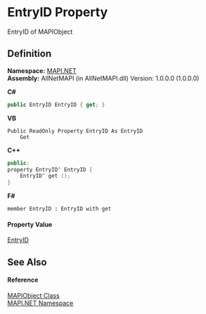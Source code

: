 # EntryID Property


EntryID of MAPIObject



## Definition
**Namespace:** <a href="5bef4637-66f8-16d4-e5f4-4d0da57a1538.md">MAPI.NET</a>  
**Assembly:** AllNetMAPI (in AllNetMAPI.dll) Version: 1.0.0.0 (1.0.0.0)

**C#**
``` C#
public EntryID EntryID { get; }
```
**VB**
``` VB
Public ReadOnly Property EntryID As EntryID
	Get
```
**C++**
``` C++
public:
property EntryID^ EntryID {
	EntryID^ get ();
}
```
**F#**
``` F#
member EntryID : EntryID with get
```



#### Property Value
<a href="db2ff999-cb6d-b06d-47cc-55b8797d7482.md">EntryID</a>

## See Also


#### Reference
<a href="6aa245b8-3fdd-0cd0-a3f7-bdccb4596d2c.md">MAPIObject Class</a>  
<a href="5bef4637-66f8-16d4-e5f4-4d0da57a1538.md">MAPI.NET Namespace</a>  
